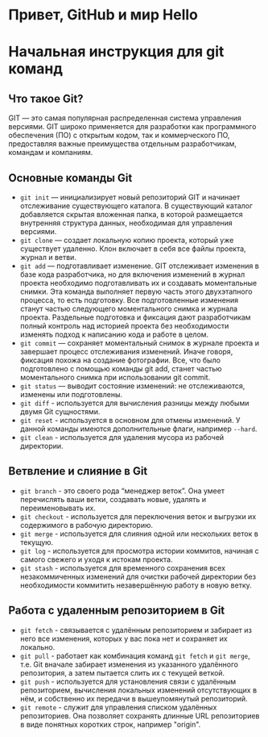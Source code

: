 
Привет, GitHub и мир
Hello
=======

# Начальная инструкция для git команд

## Что такое Git?

GIT — это самая популярная распределенная система управления версиями. GIT широко применяется для разработки как программного обеспечения (ПО) с открытым кодом, так и коммерческого ПО, предоставляя важные преимущества отдельным разработчикам, командам и компаниям.

## Основные команды Git

* `git init` — инициализирует новый репозиторий GIT и начинает отслеживание существующего каталога. В существующий каталог добавляется скрытая вложенная папка, в которой размещается внутренняя структура данных, необходимая для управления версиями.
* `git clone` — создает локальную копию проекта, который уже существует удаленно. Клон включает в себя все файлы проекта, журнал и ветви.
* `git add` — подготавливает изменение. GIT отслеживает изменения в базе кода разработчика, но для включения изменений в журнал проекта необходимо подготавливать их и создавать моментальные снимки. Эта команда выполняет первую часть этого двухэтапного процесса, то есть подготовку. Все подготовленные изменения станут частью следующего моментального снимка и журнала проекта. Раздельные подготовка и фиксация дают разработчикам полный контроль над историей проекта без необходимости изменять подход к написанию кода и работе в целом.
* `git commit` — сохраняет моментальный снимок в журнале проекта и завершает процесс отслеживания изменений. Иначе говоря, фиксация похожа на создание фотографии. Все, что было подготовлено с помощью команды git add, станет частью моментального снимка при использовании git commit.
* `git status` — выводит состояние изменений: не отслеживаются, изменены или подготовлены.
* `git diff` - используется для вычисления разницы между любыми двумя Git сущностями.
* `git reset` - используется в основном для отмены изменений. У данной команды имеются дополнительные флаги, например `--hard`.
* `git clean` - используется для удаления мусора из рабочей директории.

## Ветвление и слияние в Git

* `git branch` - это своего рода “менеджер веток”. Она умеет перечислять ваши ветки, создавать новые, удалять и переименовывать их.
* `git checkout` - используется для переключения веток и выгрузки их содержимого в рабочую директорию.
* `git merge` - используется для слияния одной или нескольких веток в текущую.
* `git log` - используется для просмотра истории коммитов, начиная с самого свежего и уходя к истокам проекта.
* `git stash` - используется для временного сохранения всех незакоммиченных изменений для очистки рабочей директории без необходимости коммитить незавершённую работу в новую ветку.

## Работа с удаленным репозиторием в Git

* `git fetch` - связывается с удалённым репозиторием и забирает из него все изменения, которых у вас пока нет и сохраняет их локально.
* `git pull` -  работает как комбинация команд `git fetch` и `git merge`, т.е. Git вначале забирает изменения из указанного удалённого репозитория, а затем пытается слить их с текущей веткой.
* `git push` - используется для установления связи с удалённым репозиторием, вычисления локальных изменений отсутствующих в нём, и собственно их передачи в вышеупомянутый репозиторий.
* `git remote` - служит для управления списком удалённых репозиториев. Она позволяет сохранять длинные URL репозиториев в виде понятных коротких строк, например "origin".
